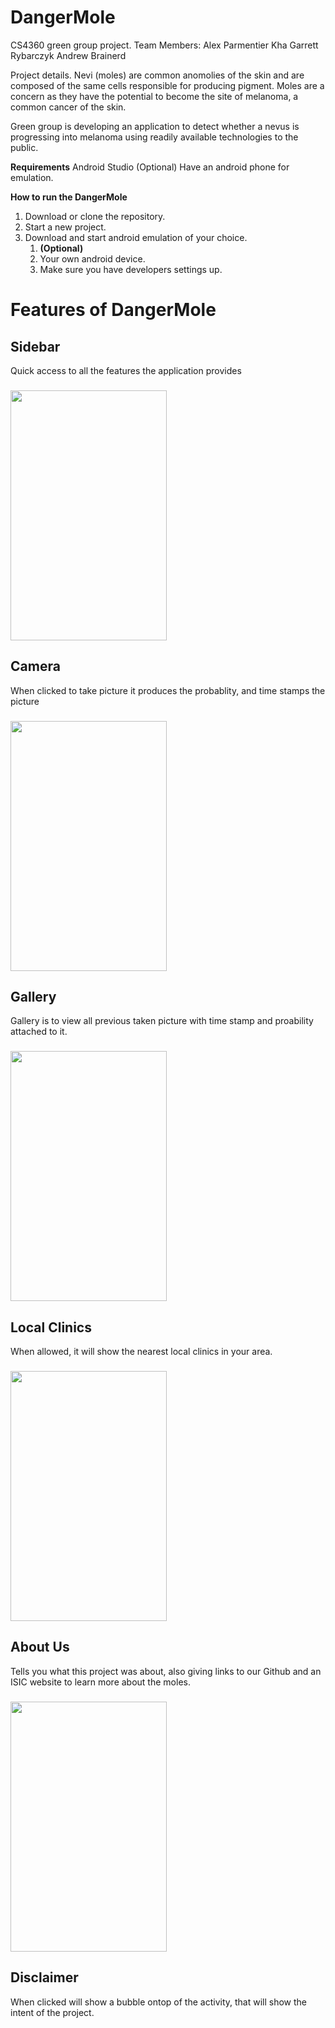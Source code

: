 # DangerMole
CS4360 green group project.
Team Members:
Alex Parmentier
Kha
Garrett Rybarczyk
Andrew Brainerd

Project details.
Nevi (moles) are common anomolies of the skin and are composed of the same cells responsible for producing pigment.
Moles are a concern as they have the potential to become the site of melanoma, a common cancer of the skin.

Green group is developing an application to detect whether a nevus is progressing into melanoma using readily available 
technologies to the public. 

**Requirements**
Android Studio
(Optional) Have an android phone for emulation.

**How to run the DangerMole**
1. Download or clone the repository.
1. Start a new project.
1. Download and start android emulation of your choice.
   1. **(Optional)** 
   1. Your own android device.
   1. Make sure you have developers settings up.
   
# **Features of DangerMole**
## Sidebar
Quick access to all the features the application provides
### <img src="https://user-images.githubusercontent.com/43079244/57186429-68941700-6e9c-11e9-882b-9aae2b0d737b.png" width="250" height="400">
## Camera
When clicked to take picture it produces the probablity, and time stamps the picture
### <img src="https://user-images.githubusercontent.com/43079244/57184306-fe1cb000-6e76-11e9-9fd2-de4eab18661d.png" width="250" height="400">
## Gallery
Gallery is to view all previous taken picture with time stamp and proability attached to it.
### <img src="https://user-images.githubusercontent.com/43079244/57186437-9bd6a600-6e9c-11e9-9fd2-50c79a79abda.png" width="250" height="400">
## Local Clinics
When allowed, it will show the nearest local clinics in your area.
### <img src="https://user-images.githubusercontent.com/43079244/57186442-cc1e4480-6e9c-11e9-9ee6-9a378bbb912a.png" width="250" height="400">
## About Us
Tells you what this project was about, also giving links to our Github and an ISIC website to learn more about the moles.
### <img src="https://user-images.githubusercontent.com/43079244/57186450-fbcd4c80-6e9c-11e9-9c8a-8f6f5177545d.png" width="250" height="400">
## Disclaimer
When clicked will show a bubble ontop of the activity, that will show the intent of the project.


